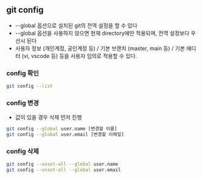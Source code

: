 ## git config
- --global 옵션으로 설치된 git의 전역 설정을 할 수 있다
- --global 옵션을 사용하지 않으면 현재 directory에만 적용되며, 전역 설정보다 우선시 된다
- 사용자 정보 (개인계정, 공인계정 등) / 기본 브랜치 (master, main 등) / 기본 에디터 (vi, vscode 등) 등을 사용자 임의로 적용할 수 있다.
  
### config 확인
```bash
git config --list
```

### config 변경
- 값이 있을 경우 삭제 먼저 진행
```bash
git config --global user.name [변경할 이름]
git config --global user.email [변경할 이메일]
```

### config 삭제
```bash
git config --unset-all --global user.name
git config --unset-all --global user.email
```